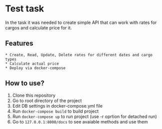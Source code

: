 # Test task

In the task it was needed to create simple API that can work with rates for cargos and calculate price for it.

## Features
    * Create, Read, Update, Delete rates for different dates and cargo types
    * Calculate actual price
    * Deploy via docker-compose

## How to use?

1. Clone this repository
2. Go to root directory of the project
3. Edit DB settings in docker-compose.yml file
4. Run `docker-compose build` to build project
5. Run `docker-compose up` to run project (use -r oprtion for detached run)
6. Go to `127.0.0.1:8000/docs` to see avaiable methods and use them